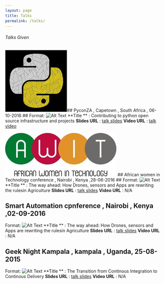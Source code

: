 ```yaml
---
layout: page
title: Talks
permalink: /talks/
---
```


###### Talks Given ######

![pyconza Logo](/images/za.png)## PyconZA , Capetown , South Africa , 06-10-2016 ## 
Format: ![Alt Text](url)
**Title ** : Contributing to python open source infrastructure and projects
**Slides  URL** :  [talk slides](https://speakerdeck.com/pyconza/contributing-to-python-open-source-infrastructure-and-projects-by-joannah-nanjekye)
**Video  URL** : [talk video](https://archive.org/details/pyconza2016-Contributing_to_python_open_source_Infrastructure_and_projects)


![AWIT Logo](/images/awit.jpg) ## African women in Technology conference , Nairobi , Kenya ,28-06-2016 ## 
Format: ![Alt Text](url)
**Title ** : The way ahead: How Drones, sensors and Apps are rewriting the rulesin Agriculture
**Slides  URL** :  [talk slides](http://www.slideshare.net/njoannah/the-way-ahead-how-drones-sensors-and-apps-are-rewriting-the-rules-in-agriculture)
**Video  URL** : N/A

## Smart Automation cpnference , Nairobi , Kenya ,02-09-2016 ## 
Format: ![Alt Text](url)
**Title ** : The way ahead: How Drones, sensors and Apps are rewriting the rulesin Agriculture
**Slides  URL** :  [talk slides](http://www.slideshare.net/njoannah/the-way-ahead-how-drones-sensors-and-apps-are-rewriting-the-rules-in-agriculture)
**Video  URL** : N/A


## Geek Night Kampala , kampala , Uganda, 25-08-2015 ## 
Format: ![Alt Text](url)
**Title ** : The Transition from Continous Integration to Continous Delivery
**Slides  URL** :  [talk slides](http://www.slideshare.net/njoannah/transition-from-ci-to-cd)
**Video  URL** : N/A